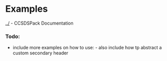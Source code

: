 # Examples

[../](README.md) - CCSDSPack Documentation

### Todo:
* include more examples on how to use: - also include how tp abstract a custom secondary header